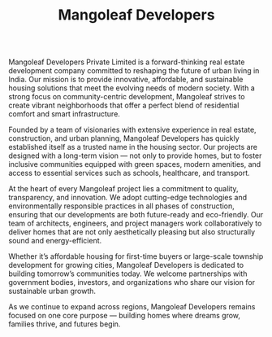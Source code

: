 <h1 align="center">Mangoleaf Developers</h1>
<br>
<br>
<p>
    Mangoleaf Developers Private Limited is a forward-thinking real estate development company committed to reshaping the future of urban living in India. Our mission is to provide innovative, affordable, and sustainable housing solutions that meet the evolving needs of modern society. With a strong focus on community-centric development, Mangoleaf strives to create vibrant neighborhoods that offer a perfect blend of residential comfort and smart infrastructure.

Founded by a team of visionaries with extensive experience in real estate, construction, and urban planning, Mangoleaf Developers has quickly established itself as a trusted name in the housing sector. Our projects are designed with a long-term vision — not only to provide homes, but to foster inclusive communities equipped with green spaces, modern amenities, and access to essential services such as schools, healthcare, and transport.

At the heart of every Mangoleaf project lies a commitment to quality, transparency, and innovation. We adopt cutting-edge technologies and environmentally responsible practices in all phases of construction, ensuring that our developments are both future-ready and eco-friendly. Our team of architects, engineers, and project managers work collaboratively to deliver homes that are not only aesthetically pleasing but also structurally sound and energy-efficient.

Whether it’s affordable housing for first-time buyers or large-scale township development for growing cities, Mangoleaf Developers is dedicated to building tomorrow’s communities today. We welcome partnerships with government bodies, investors, and organizations who share our vision for sustainable urban growth.

As we continue to expand across regions, Mangoleaf Developers remains focused on one core purpose — building homes where dreams grow, families thrive, and futures begin.
</p>